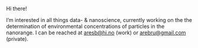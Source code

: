 Hi there!


I’m interested in all things data- & nanoscience, currently working on the the determination of environmental concentrations of particles in the nanorange.
I can be reached at aresb@hi.no (work) or arebru@gmail.com (private).



<!---
arebruvold/arebruvold is a ✨ special ✨ repository because its `README.md` (this file) appears on your GitHub profile.
You can click the Preview link to take a look at your changes.
--->
